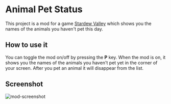 # Animal Pet Status
This project is a mod for a game [Stardew Valley](https://www.stardewvalley.net/) which shows you the names of the animals you haven't pet this day.

## How to use it
You can toggle the mod on/off by pressing the **P** key. 
When the mod is on, it shows you the names of the animals you haven't pet yet in the corner of your screen. After you pet an animal it will disappear from the list.

## Screenshot
![mod-screenshot](https://user-images.githubusercontent.com/25157378/117815298-9d928b80-b265-11eb-8edb-885bc742ecbb.jpg)

